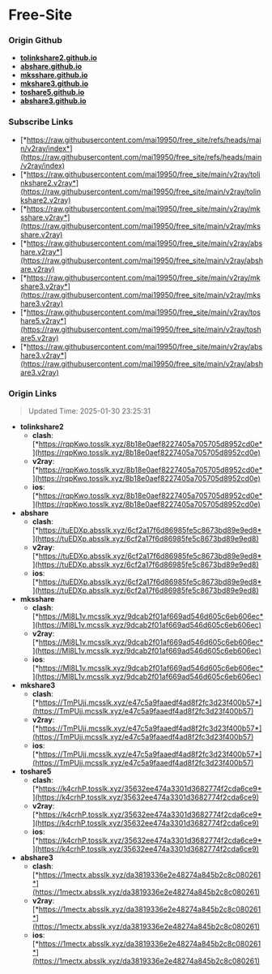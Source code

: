 # Free-Site

### Origin Github

- [**tolinkshare2.github.io**](https://github.com/tolinkshare2/tolinkshare2.github.io)
- [**abshare.github.io**](https://github.com/abshare/abshare.github.io)
- [**mksshare.github.io**](https://github.com/mksshare/mksshare.github.io)
- [**mkshare3.github.io**](https://github.com/mkshare3/mkshare3.github.io)
- [**toshare5.github.io**](https://github.com/toshare5/toshare5.github.io)
- [**abshare3.github.io**](https://github.com/abshare3/abshare3.github.io)

### Subscribe Links

- [*https://raw.githubusercontent.com/mai19950/free_site/refs/heads/main/v2ray/index*](https://raw.githubusercontent.com/mai19950/free_site/refs/heads/main/v2ray/index)
- [*https://raw.githubusercontent.com/mai19950/free_site/main/v2ray/tolinkshare2.v2ray*](https://raw.githubusercontent.com/mai19950/free_site/main/v2ray/tolinkshare2.v2ray)
- [*https://raw.githubusercontent.com/mai19950/free_site/main/v2ray/mksshare.v2ray*](https://raw.githubusercontent.com/mai19950/free_site/main/v2ray/mksshare.v2ray)
- [*https://raw.githubusercontent.com/mai19950/free_site/main/v2ray/abshare.v2ray*](https://raw.githubusercontent.com/mai19950/free_site/main/v2ray/abshare.v2ray)
- [*https://raw.githubusercontent.com/mai19950/free_site/main/v2ray/mkshare3.v2ray*](https://raw.githubusercontent.com/mai19950/free_site/main/v2ray/mkshare3.v2ray)
- [*https://raw.githubusercontent.com/mai19950/free_site/main/v2ray/toshare5.v2ray*](https://raw.githubusercontent.com/mai19950/free_site/main/v2ray/toshare5.v2ray)
- [*https://raw.githubusercontent.com/mai19950/free_site/main/v2ray/abshare3.v2ray*](https://raw.githubusercontent.com/mai19950/free_site/main/v2ray/abshare3.v2ray)

### Origin Links

> Updated Time: 2025-01-30 23:25:31

- **tolinkshare2**
  - **clash**: [*https://rqpKwo.tosslk.xyz/8b18e0aef8227405a705705d8952cd0e*](https://rqpKwo.tosslk.xyz/8b18e0aef8227405a705705d8952cd0e)
  - **v2ray**: [*https://rqpKwo.tosslk.xyz/8b18e0aef8227405a705705d8952cd0e*](https://rqpKwo.tosslk.xyz/8b18e0aef8227405a705705d8952cd0e)
  - **ios**: [*https://rqpKwo.tosslk.xyz/8b18e0aef8227405a705705d8952cd0e*](https://rqpKwo.tosslk.xyz/8b18e0aef8227405a705705d8952cd0e)
- **abshare**
  - **clash**: [*https://tuEDXp.absslk.xyz/6cf2a17f6d86985fe5c8673bd89e9ed8*](https://tuEDXp.absslk.xyz/6cf2a17f6d86985fe5c8673bd89e9ed8)
  - **v2ray**: [*https://tuEDXp.absslk.xyz/6cf2a17f6d86985fe5c8673bd89e9ed8*](https://tuEDXp.absslk.xyz/6cf2a17f6d86985fe5c8673bd89e9ed8)
  - **ios**: [*https://tuEDXp.absslk.xyz/6cf2a17f6d86985fe5c8673bd89e9ed8*](https://tuEDXp.absslk.xyz/6cf2a17f6d86985fe5c8673bd89e9ed8)
- **mksshare**
  - **clash**: [*https://Ml8L1v.mcsslk.xyz/9dcab2f01af669ad546d605c6eb606ec*](https://Ml8L1v.mcsslk.xyz/9dcab2f01af669ad546d605c6eb606ec)
  - **v2ray**: [*https://Ml8L1v.mcsslk.xyz/9dcab2f01af669ad546d605c6eb606ec*](https://Ml8L1v.mcsslk.xyz/9dcab2f01af669ad546d605c6eb606ec)
  - **ios**: [*https://Ml8L1v.mcsslk.xyz/9dcab2f01af669ad546d605c6eb606ec*](https://Ml8L1v.mcsslk.xyz/9dcab2f01af669ad546d605c6eb606ec)
- **mkshare3**
  - **clash**: [*https://TmPUjj.mcsslk.xyz/e47c5a9faaedf4ad8f2fc3d23f400b57*](https://TmPUjj.mcsslk.xyz/e47c5a9faaedf4ad8f2fc3d23f400b57)
  - **v2ray**: [*https://TmPUjj.mcsslk.xyz/e47c5a9faaedf4ad8f2fc3d23f400b57*](https://TmPUjj.mcsslk.xyz/e47c5a9faaedf4ad8f2fc3d23f400b57)
  - **ios**: [*https://TmPUjj.mcsslk.xyz/e47c5a9faaedf4ad8f2fc3d23f400b57*](https://TmPUjj.mcsslk.xyz/e47c5a9faaedf4ad8f2fc3d23f400b57)
- **toshare5**
  - **clash**: [*https://k4crhP.tosslk.xyz/35632ee474a3301d3682774f2cda6ce9*](https://k4crhP.tosslk.xyz/35632ee474a3301d3682774f2cda6ce9)
  - **v2ray**: [*https://k4crhP.tosslk.xyz/35632ee474a3301d3682774f2cda6ce9*](https://k4crhP.tosslk.xyz/35632ee474a3301d3682774f2cda6ce9)
  - **ios**: [*https://k4crhP.tosslk.xyz/35632ee474a3301d3682774f2cda6ce9*](https://k4crhP.tosslk.xyz/35632ee474a3301d3682774f2cda6ce9)
- **abshare3**
  - **clash**: [*https://1mectx.absslk.xyz/da3819336e2e48274a845b2c8c080261*](https://1mectx.absslk.xyz/da3819336e2e48274a845b2c8c080261)
  - **v2ray**: [*https://1mectx.absslk.xyz/da3819336e2e48274a845b2c8c080261*](https://1mectx.absslk.xyz/da3819336e2e48274a845b2c8c080261)
  - **ios**: [*https://1mectx.absslk.xyz/da3819336e2e48274a845b2c8c080261*](https://1mectx.absslk.xyz/da3819336e2e48274a845b2c8c080261)
